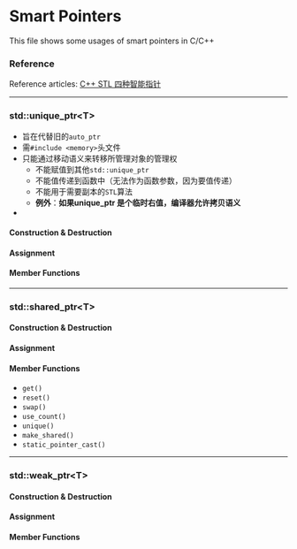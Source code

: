 # Smart Pointers

This file shows some usages of smart pointers in C/C++



### Reference

Reference articles: [C++ STL 四种智能指针](https://blog.csdn.net/K346K346/article/details/81478223)



---

### std::unique_ptr\<T\>

- 旨在代替旧的`auto_ptr`
- 需`#include <memory>`头文件
- 只能通过移动语义来转移所管理对象的管理权
  - 不能赋值到其他`std::unique_ptr`
  - 不能值传递到函数中（无法作为函数参数，因为要值传递）
  - 不能用于需要副本的`STL`算法
  - **例外**：**如果unique_ptr 是个临时右值，编译器允许拷贝语义**
- 

#### Construction & Destruction



#### Assignment



#### Member Functions



---

### std::shared_ptr\<T\>



#### Construction & Destruction



#### Assignment



#### Member Functions

- `get()`
- `reset()`
- `swap()`
- `use_count()`
- `unique()`
- `make_shared()`
- `static_pointer_cast()`



---

### std::weak_ptr\<T\>



#### Construction & Destruction



#### Assignment



#### Member Functions
